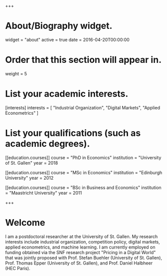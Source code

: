 +++
# About/Biography widget.
widget = "about"
active = true
date = 2016-04-20T00:00:00

# Order that this section will appear in.
weight = 5

# List your academic interests.
[interests]
  interests = [
    "Industrial Organization",
    "Digital Markets",
    "Applied Econometrics"
  ]

# List your qualifications (such as academic degrees).
[[education.courses]]
  course = "PhD in Economics"
  institution = "University of St. Gallen"
  year = 2018

[[education.courses]]
  course = "MSc in Economics"
  institution = "Edinburgh University"
  year = 2012

[[education.courses]]
  course = "BSc in Business and Economics"
  institution = "Maastricht University"
  year = 2011
 
+++

# Welcome

I am a postdoctoral researcher at the University of St. Gallen. My research interests include industrial organization, competition policy, digital markets, applied econometrics, and machine learning. I am currently employed on funding obtained via the SNF research project "Pricing in a Digital World" that was jointly proposed with Prof. Stefan Buehler (University of St. Gallen), Prof. Thomas Epper (University of St. Gallen), and Prof. Daniel Halbheer (HEC Paris).

